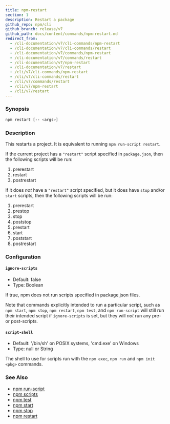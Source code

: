 ```yaml
---
title: npm-restart
section: 1
description: Restart a package
github_repo: npm/cli
github_branch: release/v7
github_path: docs/content/commands/npm-restart.md
redirect_from:
  - /cli-documentation/v7/cli-commands/npm-restart
  - /cli-documentation/v7/cli-commands/restart
  - /cli-documentation/v7/commands/npm-restart
  - /cli-documentation/v7/commands/restart
  - /cli-documentation/v7/npm-restart
  - /cli-documentation/v7/restart
  - /cli/v7/cli-commands/npm-restart
  - /cli/v7/cli-commands/restart
  - /cli/v7/commands/restart
  - /cli/v7/npm-restart
  - /cli/v7/restart
---
```


### Synopsis

```bash
npm restart [-- <args>]
```

### Description

This restarts a project.  It is equivalent to running `npm run-script
restart`.

If the current project has a `"restart"` script specified in
`package.json`, then the following scripts will be run:

1. prerestart
2. restart
3. postrestart

If it does _not_ have a `"restart"` script specified, but it does have
`stop` and/or `start` scripts, then the following scripts will be run:

1. prerestart
2. prestop
3. stop
4. poststop
6. prestart
7. start
8. poststart
9. postrestart

### Configuration

#### `ignore-scripts`

* Default: false
* Type: Boolean

If true, npm does not run scripts specified in package.json files.

Note that commands explicitly intended to run a particular script, such as
`npm start`, `npm stop`, `npm restart`, `npm test`, and `npm run-script`
will still run their intended script if `ignore-scripts` is set, but they
will *not* run any pre- or post-scripts.


#### `script-shell`

* Default: '/bin/sh' on POSIX systems, 'cmd.exe' on Windows
* Type: null or String

The shell to use for scripts run with the `npm exec`, `npm run` and `npm
init <pkg>` commands.



### See Also

* [npm run-script](/cli/v7/commands/npm-run-script)
* [npm scripts](/cli/v7/using-npm/scripts)
* [npm test](/cli/v7/commands/npm-test)
* [npm start](/cli/v7/commands/npm-start)
* [npm stop](/cli/v7/commands/npm-stop)
* [npm restart](/cli/v7/commands/npm-restart)

